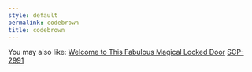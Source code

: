 ```yaml
---
style: default
permalink: codebrown
title: codebrown
---
```

You may also like:
[Welcome to This Fabulous Magical Locked Door](http://scp-wiki.net/welcome-to-this-fabulous-magical-locked-door)
[SCP-2991](http://scp-wiki.net/scp-2991)